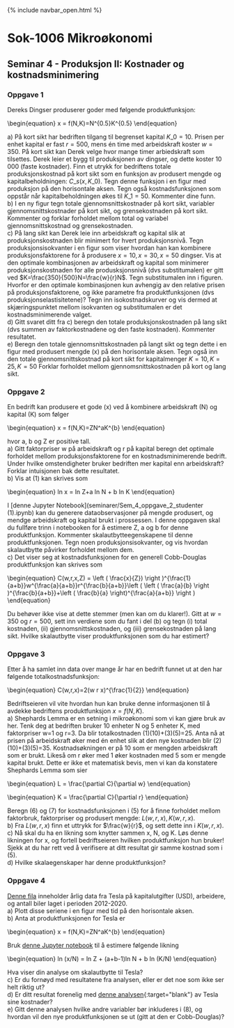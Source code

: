 {% include navbar_open.html %}
# Sok-1006 Mikroøkonomi   

## Seminar 4 - Produksjon II: Kostnader og kostnadsminimering   

   

### Oppgave 1   

Dereks Dingser produserer goder med følgende produktfunksjon:


\begin{equation}
    x = f(N,K)=N^{0.5}K^{0.5}
\end{equation}

a) På kort sikt har bedriften tilgang til begrenset kapital $K\_0=10$. Prisen per enhet kapital er fast $r=500$, mens én time med arbeidskraft koster $w=350$. På kort sikt kan Derek velge hvor mange timer arbiedskraft som tilsettes. Derek leier et bygg til produksjonen av dingser, og dette koster 10 000 (faste kostnader). Finn et utrykk for bedriftens totale produksjonskostnad på kort sikt som en funksjon av produsert mengde og kapitalbeholdningen: $C\_s(x, K\_0)$. Tegn denne funksjon i en figur med produksjon på den horisontale aksen. Tegn også kostnadsfunksjonen som oppstår når kapitalbeholdningen økes til $K\_1=50$. Kommenter dine funn.   
b) I en ny figur tegn totale gjennomsnittskostnader på kort sikt, variabler gjennomsnittskostnader på kort sikt, og grensekostnaden på kort sikt. Kommenter og forklar forholdet mellom  total og variabel gjennomsnittskostnad og grensekostnaden.   
c) På lang sikt kan Derek leie inn arbeidskraft og kapital slik at produksjonskostnaden blir minimert for hvert produksjonsnivå. Tegn produksjonsisokvanter i en figur som viser hvordan han kan kombinere produksjonsfaktorene for å produsere $x=10, x=30, x=50$ dingser. Vis at den optimale kombinasjonen av arbeidskraft og kapital som minimerer produksjonskostnaden for alle produsksjonsnivå (dvs substitumalen) er gitt ved $K=\frac{350}{500}N=\frac{w}{r}N$. Tegn substitumalen inn i figuren. Hvorfor er den optimale kombinasjonen kun avhengig av den relative prisen på produksjonsfaktorene, og ikke parametre fra produktfunksjonen (dvs produksjonselastisitetene)? Tegn inn isokostnadskurver og vis dermed at skjæringspunktet mellom isokvanten og substitumalen er det kostnadsminimerende valget.   
d) Gitt svaret ditt fra c) beregn den totale produksjonskostnaden på lang sikt (dvs summen av faktorkostnadene og den faste kostnaden). Kommenter resultatet.   
e) Beregn den totale gjennomsnittskostnaden på langt sikt og tegn dette i en figur med produsert mengde (x) på den horisontale aksen. Tegn også inn den totale gjennomsnittskostnad på kort sikt for kapitalmenger $K=10, K=25, K=50$ Forklar forholdet mellom gjennomsnittskostnaden på kort og lang sikt.   




### Oppgave 2   

En bedrift kan produsere et gode (x) ved å kombinere arbeidskraft (N) og kapital (K) som følger


\begin{equation}
   x = f(N,K)=ZN^aK^{b}
\end{equation}

hvor a, b og Z er positive tall.   
a) Gitt faktorpriser w på arbeidskraft og r på kapital beregn det optimale forholdet mellom produksjonsfaktorene for en kostnadsminimerende bedrift. Under hvilke omstendigheter bruker bedriften mer kapital enn arbeidskraft? Forklar intuisjonen bak dette resultatet.    
b) Vis at (1) kan skrives som 


\begin{equation}
  ln x = ln Z+a ln N + b ln K
\end{equation}


I [denne Jupyter Notebook](seminarer/Sem_4_oppgave_2_studenter (1).ipynb) kan du generere dataobservasjoner på mengde produsert, og mendge arbeidskraft og kapital brukt i prossessen. I denne oppgaven skal du fullføre trinn i notebooken for å estimere Z, a og b for denne produktfunksjon. Kommenter skalautbytteegenskapene til denne produktfunksjonen. Tegn noen produksjonsisokvanter, og vis hvordan skalautbytte påvirker forholdet mellom dem.          
c) Det viser seg at kostnadsfunksjonen for en generell Cobb-Douglas produktfunksjon kan skrives som 


\begin{equation}
   C(w,r,x,Z) = \left ( \frac{x}{Z}) \right )^{\frac{1}{a+b}}w^{\frac{a}{a+b}}r^{\frac{b}{a+b}}\left ( \left ( \frac{a}{b} \right )^{\frac{b}{a+b}}+\left ( \frac{b}{a} \right)^{\frac{a}{a+b}} \right )
\end{equation}

Du behøver ikke vise at dette stemmer (men kan om du klarer!). Gitt at $w=350$ og $r=500$, sett inn verdiene som du fant i del (b) og tegn (i) total kostnaden, (ii) gjennomsnittskostnaden, og (iii) grensekostnaden på lang sikt. Hvilke skalautbytte viser produktfunksjonen som du har estimert?   


### Oppgave 3   

Etter å ha samlet inn data over mange år har en bedrift funnet ut at den har følgende totalkostnadsfunksjon:


\begin{equation}
   C(w,r,x)=2(w r x)^{\frac{1}{2}}
\end{equation}

Bedriftseieren vil vite hvordan hun kan bruke denne informasjonen til å avdekke bedriftens produktfunksjon $x=f(N,K)$.    
a) Shephards Lemma er en setning i mikroøkonomi som vi kan gjøre bruk av her. Tenk deg at bedriften bruker 10 enheter N og 5 enheter K, med faktorpriser w=1 og r=3. Da blir totalkostnaden (1)(10)+(3)(5)=25. Anta nå at prisen på arbeidskraft øker med én enhet slik at den nye kostnaden blir (2)(10)+(3)(5)=35. Kostnadsøkningen er på 10 som er mengden arbeidskraft som er brukt. Likeså om r øker med 1 øker kostnaden med 5 som er mengde kapital brukt. Dette er ikke et matematisk bevis, men vi kan da konstatere Shephards Lemma som sier


\begin{equation}
   L = \frac{\partial C}{\partial w}
\end{equation}

\begin{equation}
   K = \frac{\partial C}{\partial r}
\end{equation}

Beregn (6) og (7) for kostnadsfunksjonen i (5) for å finne forholdet mellom faktorbruk, faktorpriser og produsert mengde: $L(w, r, x), K(w, r, x)$.   
b) Fra $L(w, r, x)$ finn et uttrykk for $\frac{w}{r}$, og sett dette inn i $K(w, r, x)$.   
c) Nå skal du ha en likning som knytter sammen x, N, og K. Løs denne likningen for x, og fortell bedriftseieren hvilken produktfunksjon hun bruker! Sjekk at du har rett ved å verifisere at ditt resultat gir samme kostnad som i (5).     
d) Hvilke skalaegenskaper har denne produktfunksjon?   




### Oppgave 4   

[Denne fila](/seminarer/tesladata.csv) inneholder årlig data fra Tesla på kapitalutgifter (USD), arbeidere, og antall biler laget i perioden 2012-2020.    
a) Plott disse seriene i en figur med tid på den horisontale aksen.   
b) Anta at produktfunksjonen for Tesla er


\begin{equation}
   x = f(N,K)=ZN^aK^{b}
\end{equation}

Bruk [denne Jupyter notebook](seminarer/seminar_4_tesla_for_studenter.ipynb) til å estimere følgende likning


\begin{equation}
  ln (x/N) = ln Z + (a+b-1)ln N + b ln (K/N)
\end{equation}

Hva viser din analyse om skalautbytte til Tesla?    
c) Er du fornøyd med resultatene fra analysen, eller er det noe som ikke ser helt riktig ut?    
d) Er ditt resultat forenelig med [denne analysen](https://cleantechnica.com/2018/07/22/peeking-behind-teslas-cost-of-materials-curtain/){:target="blank"} av Tesla sine kostnader?   
e) Gitt denne analysen hvilke andre variabler bør inkluderes i (8), og hvordan vil den nye produktfunksjonen se ut (gitt at den er Cobb-Douglas)? 




